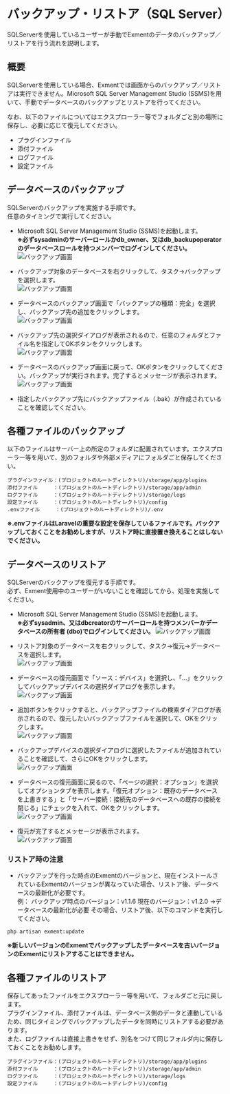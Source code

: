 # バックアップ・リストア（SQL Server）
SQLServerを使用しているユーザーが手動でExmentのデータのバックアップ／リストアを行う流れを説明します。  

## 概要
SQLServerを使用している場合、Exmentでは画面からのバックアップ／リストアは実行できません。Microsoft SQL Server Management Studio (SSMS)を用いて、手動でデータベースのバックアップとリストアを行ってください。  

なお、以下のファイルについてはエクスプローラー等でフォルダごと別の場所に保存し、必要に応じて復元してください。
- プラグインファイル
- 添付ファイル
- ログファイル
- 設定ファイル

## データベースのバックアップ
SQLServerのバックアップを実施する手順です。  
任意のタイミングで実行してください。  

- Microsoft SQL Server Management Studio (SSMS)を起動します。  
**※必ずsysadminのサーバーロールかdb_owner、又はdb_backupoperatorのデータベースロールを持つメンバーでログインしてください。**
![バックアップ画面](img/backup/sqlserver1.png)  

- バックアップ対象のデータベースを右クリックして、タスク→バックアップを選択します。  
![バックアップ画面](img/backup/sqlserver2.png)  

- データベースのバックアップ画面で「バックアップの種類：完全」を選択し、バックアップ先の追加をクリックします。  
![バックアップ画面](img/backup/sqlserver3.png)  

- バックアップ先の選択ダイアログが表示されるので、任意のフォルダとファイル名を指定してOKボタンをクリックします。  
![バックアップ画面](img/backup/sqlserver4.png)  

- データベースのバックアップ画面に戻って、OKボタンをクリックしてください。バックアップが実行されます。完了するとメッセージが表示されます。   
![バックアップ画面](img/backup/sqlserver5.png)  

- 指定したバックアップ先にバックアップファイル（.bak）が作成されていることを確認してください。

## 各種ファイルのバックアップ
以下のファイルはサーバー上の所定のフォルダに配置されています。エクスプローラー等を用いて、別のフォルダや外部メディアにフォルダごと保存してください。
  
~~~
プラグインファイル：(プロジェクトのルートディレクトリ)/storage/app/plugins
添付ファイル　　　：(プロジェクトのルートディレクトリ)/storage/app/admin
ログファイル　　　：(プロジェクトのルートディレクトリ)/storage/logs
設定ファイル　　　：(プロジェクトのルートディレクトリ)/config
.envファイル　　　：(プロジェクトのルートディレクトリ)/.env
~~~
    
**※.envファイルはLaravelの重要な設定を保存しているファイルです。バックアップしておくことをお勧めしますが、リストア時に直接置き換えることはしないでください。**

## データベースのリストア
SQLServerのバックアップを復元する手順です。  
必ず、Exment使用中のユーザーがいないことを確認してから、処理を実施してください。  

- Microsoft SQL Server Management Studio (SSMS)を起動します。  
**※必ずsysadmin、又はdbcreatorのサーバーロールを持つメンバーかデータベースの所有者 (dbo)でログインしてください。**
![バックアップ画面](img/backup/sqlserver1.png)  

- リストア対象のデータベースを右クリックして、タスク→復元→データベースを選択します。  
![バックアップ画面](img/backup/sqlserver6.png)  

- データベースの復元画面で「ソース：デバイス」を選択し、「...」をクリックしてバックアップデバイスの選択ダイアログを表示します。  
![バックアップ画面](img/backup/sqlserver7.png)  

- 追加ボタンをクリックすると、バックアップファイルの検索ダイアログが表示されるので、復元したいバックアップファイルを選択して、OKをクリックします。  
![バックアップ画面](img/backup/sqlserver8.png)  

- バックアップデバイスの選択ダイアログに選択したファイルが追加されていることを確認して、さらにOKをクリックします。  
![バックアップ画面](img/backup/sqlserver9.png)  

- データベースの復元画面に戻るので、「ページの選択：オプション」を選択してオプションタブを表示します。「復元オプション：既存のデータベースを上書きする」と「サーバー接続：接続先のデータベースへの既存の接続を閉じる」にチェックを入れて、OKをクリックします。  
![バックアップ画面](img/backup/sqlserver10.png)  

- 復元が完了するとメッセージが表示されます。  
![バックアップ画面](img/backup/sqlserver11.png)  


### リストア時の注意
- バックアップを行った時点のExmentのバージョンと、現在インストールされているExmentのバージョンが異なっていた場合、リストア後、データベースの最新化が必要です。  
例： バックアップ時点のバージョン：v1.1.6 現在のバージョン：v1.2.0  →データベースの最新化が必要
その場合、リストア後、以下のコマンドを実行してください。  

~~~
php artisan exment:update
~~~
    
**※新しいバージョンのExmentでバックアップしたデータベースを古いバージョンのExmentにリストアすることはできません。**


## 各種ファイルのリストア
保存してあったファイルをエクスプローラー等を用いて、フォルダごと元に戻します。  
プラグインファイル、添付ファイルは、データベース側のデータと連動しているため、同じタイミングでバックアップしたデータを同時にリストアする必要があります。  
また、ログファイルは直接上書きをせず、別名をつけて同じフォルダ内に保存しておくことをお勧めします。
  
~~~
プラグインファイル：(プロジェクトのルートディレクトリ)/storage/app/plugins
添付ファイル　　　：(プロジェクトのルートディレクトリ)/storage/app/admin
ログファイル　　　：(プロジェクトのルートディレクトリ)/storage/logs
設定ファイル　　　：(プロジェクトのルートディレクトリ)/config
~~~
